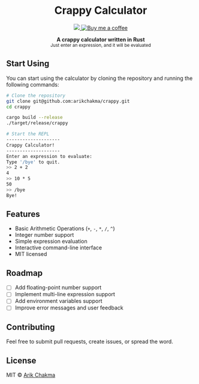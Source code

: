 <h1 align="center">Crappy Calculator</h1>

<p align="center">
  <a href="https://github.com/arikchakma/crappy/blob/main/license">
    <img src="https://img.shields.io/badge/License-MIT-222222.svg" />
  </a>
  <a href="https://buymeacoffee.com/arikchakma">
    	<img src="https://img.shields.io/badge/-buy_me_a%C2%A0coffee-222222?logo=buy-me-a-coffee" alt="Buy me a coffee" />
  </a>
</p>

<p align="center">
  <b>A crappy calculator written in Rust</b></br>
  <sub>Just enter an expression, and it will be evaluated</sub><br>
</p>

## Start Using

You can start using the calculator by cloning the repository and running the following commands:

```bash
# Clone the repository
git clone git@github.com:arikchakma/crappy.git
cd crappy

cargo build --release
./target/release/crappy

# Start the REPL
--------------------
Crappy Calculator!
--------------------
Enter an expression to evaluate:
Type '/bye' to quit.
>> 2 + 2
4
>> 10 * 5
50
>> /bye
Bye!
```

## Features

- Basic Arithmetic Operations (`+`, `-`, `*`, `/`, `^`)
- Integer number support
- Simple expression evaluation
- Interactive command-line interface
- MIT licensed

## Roadmap

- [ ] Add floating-point number support
- [ ] Implement multi-line expression support
- [ ] Add environment variables support
- [ ] Improve error messages and user feedback

## Contributing

Feel free to submit pull requests, create issues, or spread the word.

## License

MIT &copy; [Arik Chakma](https://twitter.com/imarikchakma)
